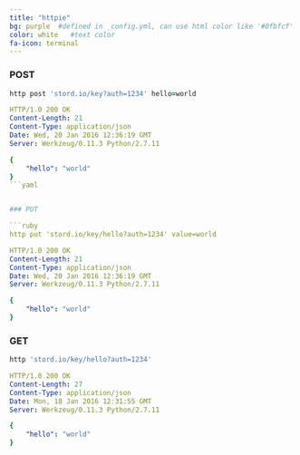 ```yaml
---
title: "httpie"
bg: purple  #defined in _config.yml, can use html color like '#0fbfcf'
color: white   #text color
fa-icon: terminal
---
```



### POST

```ruby
http post 'stord.io/key?auth=1234' hello=world
```

```yaml
HTTP/1.0 200 OK
Content-Length: 21
Content-Type: application/json
Date: Wed, 20 Jan 2016 12:36:19 GMT
Server: Werkzeug/0.11.3 Python/2.7.11

{
    "hello": "world"
}
```yaml


### PUT

```ruby
http put 'stord.io/key/hello?auth=1234' value=world
```

```yaml
HTTP/1.0 200 OK
Content-Length: 21
Content-Type: application/json
Date: Wed, 20 Jan 2016 12:36:19 GMT
Server: Werkzeug/0.11.3 Python/2.7.11

{
    "hello": "world"
}
```

### GET

```ruby
http 'stord.io/key/hello?auth=1234'
```

```yaml
HTTP/1.0 200 OK
Content-Length: 27
Content-Type: application/json
Date: Mon, 18 Jan 2016 12:31:55 GMT
Server: Werkzeug/0.11.3 Python/2.7.11

{
    "hello": "world"
}
```
